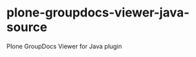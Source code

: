 plone-groupdocs-viewer-java-source
==================================

Plone GroupDocs Viewer for Java plugin
